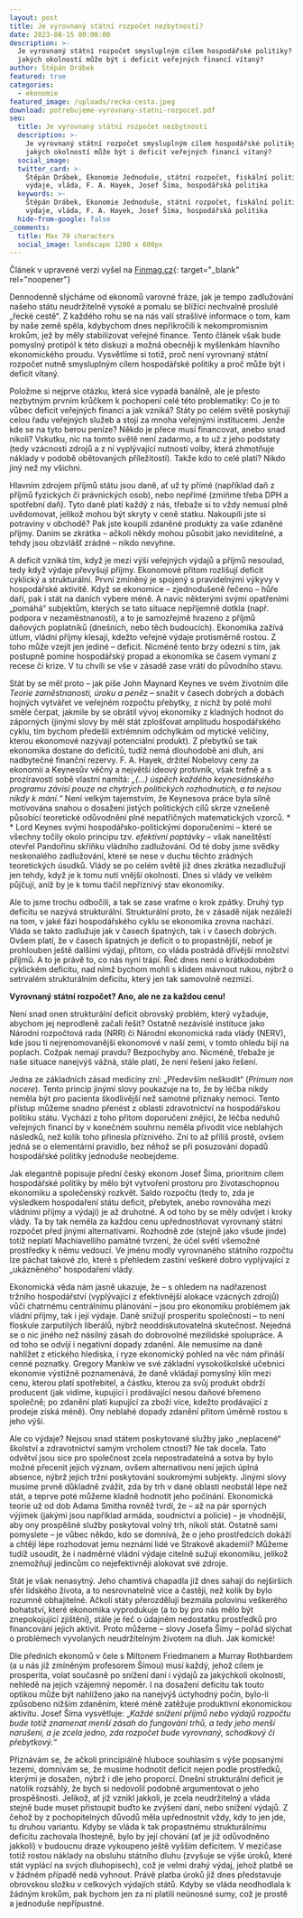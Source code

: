 ```yaml
---
layout: post
title: Je vyrovnaný státní rozpočet nezbytností?
date: 2023-08-15 00:00:00
description: >-
  Je vyrovnaný státní rozpočet smysluplným cílem hospodářské politiky? A za
  jakých okolností může být i deficit veřejných financí vítaný?
author: Štěpán Drábek
featured: true
categories:
  - ekonomie
featured_image: /uploads/recka-cesta.jpeg
download: potrebujeme-vyrovnany-statni-rozpocet.pdf
seo:
  title: Je vyrovnaný státní rozpočet nezbytností
  description: >-
    Je vyrovnaný státní rozpočet smysluplným cílem hospodářské politiky? A za
    jakých okolností může být i deficit veřejných financí vítaný?
  social_image:
  twitter_card: >-
    Štěpán Drábek, Ekonomie Jednoduše, státní rozpočet, fiskální politika, daně,
    výdaje, vláda, F. A. Hayek, Josef Šíma, hospodářská politika
  keywords: >-
    Štěpán Drábek, Ekonomie Jednoduše, státní rozpočet, fiskální politika, daně,
    výdaje, vláda, F. A. Hayek, Josef Šíma, hospodářská politika
  hide-from-google: false
_comments:
  title: Max 70 characters
  social_image: landscape 1200 x 600px
---
```

Článek v upravené verzi vyšel na&nbsp;[Finmag.cz](https://finmag.penize.cz/politika/443896-vyrovnany-statni-rozpocet-neni-nutnosti-rekneme-vam-proc){: target="_blank" rel="noopener"}



Dennodenně slýcháme od ekonomů varovné fráze, jak je tempo zadlužování našeho státu neudržitelně vysoké a pomalu se blížící nechvalně proslulé „řecké cestě“. Z každého rohu se na nás valí strašlivé informace o tom, kam by naše země spěla, kdybychom dnes nepřikročili k nekompromisním krokům, jež by měly stabilizovat veřejné finance. Tento článek však bude pomyslný protipól k této diskuzi a možná obecněji k myšlenkám hlavního ekonomického proudu. Vysvětlíme si totiž, proč není vyrovnaný státní rozpočet nutně smysluplným cílem hospodářské politiky a proč může být i deficit vítaný.



Položme si nejprve otázku, která sice vypadá banálně, ale je přesto nezbytným prvním krůčkem k pochopení celé této problematiky: Co je to vůbec deficit veřejných financí a jak vzniká? Státy po celém světě poskytují celou řadu veřejných služeb a stojí za mnoha veřejnými institucemi. Jenže kde se na tyto berou peníze? Někdo je přece musí financovat, anebo snad nikoli? Vskutku, nic na tomto světě není zadarmo, a to už z jeho podstaty (tedy vzácnosti zdrojů a z ní vyplývající nutnosti volby, která zhmotňuje náklady v podobě obětovaných příležitostí). Takže kdo to celé platí? Nikdo jiný než my všichni.



Hlavním zdrojem příjmů státu jsou daně, ať už ty přímé (například daň z příjmů fyzických či právnických osob), nebo nepřímé (zmiňme třeba DPH a spotřební daň). Tyto daně platí každý z nás, třebaže si to vždy nemusí plně uvědomovat, jelikož mohou být skryty v ceně statku. Nakoupili jste si potraviny v obchodě? Pak jste koupili zdaněné produkty za vaše zdaněné příjmy. Daním se zkrátka – ačkoli někdy mohou působit jako neviditelné, a tehdy jsou obzvlášť zrádné – nikdo nevyhne.



A deficit vzniká tím, když je mezi výší veřejných výdajů a příjmů nesoulad, tedy když výdaje převyšují příjmy. Ekonomové přitom rozlišují deficit cyklický a strukturální. První zmíněný je spojený s pravidelnými výkyvy v hospodářské aktivitě. Když se ekonomice – zjednodušeně řečeno – hůře daří, pak i stát na daních vybere méně. A navíc některými svými opatřeními „pomáhá“ subjektům, kterých se tato situace nepříjemně dotkla (např. podpora v nezaměstnanosti), a to je samozřejmě hrazeno z příjmů daňových poplatníků (dnešních, nebo těch budoucích). Ekonomika zažívá útlum, vládní příjmy klesají, kdežto veřejné výdaje protisměrně rostou. Z toho může vzejít jen jediné – deficit. Nicméně tento brzy odezní s tím, jak postupně pomine hospodářský propad a ekonomika se časem vymaní z recese či krize. V tu chvíli se vše v zásadě zase vrátí do původního stavu.



Stát by se měl proto – jak píše John Maynard Keynes ve svém životním díle *Teorie zaměstnanosti, úroku a peněz* – snažit v časech dobrých a dobách hojných vytvářet ve veřejném rozpočtu přebytky, z nichž by poté mohl směle čerpat, jakmile by se obrátil vývoj ekonomiky z kladných hodnot do záporných (jinými slovy by měl stát zplošťovat amplitudu hospodářského cyklu, tím bychom předešli extrémním odchylkám od mytické veličiny, kterou ekonomové nazývají potenciální produkt). Z přebytků se tak ekonomika dostane do deficitů, tudíž nemá dlouhodobě ani dluh, ani nadbytečné finanční rezervy. F. A. Hayek, držitel Nobelovy ceny za ekonomii a Keynesův věčný a největší ideový protivník, však trefně a s prozíravostí sobě vlastní namítá: *„(...) úspěch každého keynesiánského programu závisí pouze na chytrých politických rozhodnutích, a ta nejsou nikdy k mání.“* Není velkým tajemstvím, že Keynesova práce byla silně motivována snahou o dosažení jistých politických cílů skrze vznešeně působící teoretické odůvodnění plné nepatřičných matematických vzorců. * * Lord Keynes svými hospodářsko-politickými doporučeními – které se všechny točily okolo principu tzv. *efektivní poptávky* – však naneštěstí otevřel Pandořinu skříňku vládního zadlužování. Od té doby jsme svědky neskonalého zadlužování, které se nese v duchu těchto zrádných teoretických úsudků. Vlády se po celém světě již dnes zkrátka nezadlužují jen tehdy, když je k tomu nutí vnější okolnosti. Dnes si vlády ve velkém půjčují, aniž by je k tomu tlačil nepříznivý stav ekonomiky.



Ale to jsme trochu odbočili, a tak se zase vraťme o krok zpátky. Druhý typ deficitu se nazývá strukturální. Strukturální proto, že v zásadě nijak nezáleží na tom, v jaké fázi hospodářského cyklu se ekonomika zrovna nachází. Vláda se takto zadlužuje jak v časech špatných, tak i v časech dobrých. Ovšem platí, že v časech špatných je deficit o to propastnější, neboť je prohlouben ještě dalšími výdaji, přitom, co vláda postrádá dřívější množství příjmů. A to je právě to, co nás nyní trápí. Řeč dnes není o krátkodobém cyklickém deficitu, nad nímž bychom mohli s klidem mávnout rukou, nýbrž o setrvalém strukturálním deficitu, který jen tak samovolně nezmizí.



**Vyrovnaný státní rozpočet? Ano, ale ne za každou cenu!**

Není snad onen strukturální deficit obrovský problém, který vyžaduje, abychom jej neprodleně začali řešit? Ostatně nezávislé instituce jako Národní rozpočtová rada (NRR) či Národní ekonomická rada vlády (NERV), kde jsou ti nejrenomovanější ekonomové v naší zemi, v tomto ohledu bijí na poplach. Cožpak nemají pravdu? Bezpochyby ano. Nicméně, třebaže je naše situace nanejvýš vážná, stále platí, že není řešení jako řešení.



Jedna ze základních zásad medicíny zní: „Především neškodit“ (*Primum non nocere*). Tento princip jinými slovy poukazuje na to, že by léčba nikdy neměla být pro pacienta škodlivější než samotné příznaky nemoci. Tento přístup můžeme snadno přenést z oblasti zdravotnictví na hospodářskou politiku státu. Vychází z toho přitom doporučení znějící, že léčba neduhů veřejných financí by v konečném souhrnu neměla přivodit více neblahých následků, než kolik toho přinesla příznivého. Zní to až příliš prostě, ovšem jedná se o elementární pravidlo, bez něhož se při posuzování dopadů hospodářské politiky jednoduše neobejdeme.



Jak elegantně popisuje přední český ekonom Josef Šíma, prioritním cílem hospodářské politiky by mělo být vytvoření prostoru pro životaschopnou ekonomiku a společenský rozkvět. Saldo rozpočtu (tedy to, zda je výsledkem hospodaření státu deficit, přebytek, anebo rovnováha mezi vládními příjmy a výdaji) je až druhotné. A od toho by se měly odvíjet i kroky vlády. Ta by tak neměla za každou cenu upřednostňovat vyrovnaný státní rozpočet před jinými alternativami. Rozhodně zde (stejně jako všude jinde) totiž neplatí Machiavelliho památné tvrzení, že účel světí všemožné prostředky k němu vedoucí. Ve jménu modly vyrovnaného státního rozpočtu lze páchat takové zlo, které s přehledem zastíní veškeré dobro vyplývající z „ukázněného“ hospodaření vlády.



Ekonomická věda nám jasně ukazuje, že – s ohledem na nadřazenost tržního hospodářství (vyplývající z efektivnější alokace vzácných zdrojů) vůči chatrnému centrálnímu plánování – jsou pro ekonomiku problémem jak vládní příjmy, tak i její výdaje. Daně snižují prosperitu společnosti – to není floskule zarputilých liberálů, nýbrž neoddiskutovatelná skutečnost. Nejedná se o nic jiného než násilný zásah do dobrovolné mezilidské spolupráce. A od toho se odvíjí i negativní dopady zdanění. Ale nemusíme na daně nahlížet z etického hlediska, i ryze ekonomický pohled na věc nám přináší cenné poznatky. Gregory Mankiw ve své základní vysokoškolské učebnici ekonomie výstižně poznamenává, že daně vkládají pomyslný klín mezi cenu, kterou platí spotřebitel, a částku, kterou za svůj produkt obdrží producent (jak vidíme, kupující i prodávající nesou daňové břemeno společně; po zdanění platí kupující za zboží více, kdežto prodávající z prodeje získá méně). Ony neblahé dopady zdanění přitom úměrně rostou s jeho výší.



Ale co výdaje? Nejsou snad státem poskytované služby jako „neplacené“ školství a zdravotnictví samým vrcholem ctnosti? Ne tak docela. Tato odvětví jsou sice pro společnost zcela nepostradatelná a sotva by bylo možné přecenit jejich význam, ovšem alternativou není jejich úplná absence, nýbrž jejich tržní poskytování soukromými subjekty. Jinými slovy musíme prvně důkladně zvážit, zda by trh v dané oblasti neobstál lépe než stát, a teprve poté můžeme kladně hodnotit jeho počínání. Ekonomická teorie už od dob Adama Smitha rovněž tvrdí, že – až na pár sporných výjimek (jakými jsou například armáda, soudnictví a policie) – je vhodnější, aby ony prospěšné služby poskytoval volný trh, nikoli stát. Ostatně sami pomyslete – je vůbec někdo, kdo se domnívá, že o jeho prostředcích dokáží a chtějí lépe rozhodovat jemu neznámí lidé ve Strakově akademii? Můžeme tudíž usoudit, že i nadměrné vládní výdaje citelně sužují ekonomiku, jelikož znemožňují jedincům co nejefektivněji alokovat své zdroje.



Stát je však nenasytný. Jeho chamtivá chapadla již dnes sahají do nejširších sfér lidského života, a to nesrovnatelně více a častěji, než kolik by bylo rozumně obhajitelné. Ačkoli státy přerozdělují bezmála polovinu veškerého bohatství, které ekonomika vyprodukuje (a to by pro nás mělo být znepokojující zjištění), stále je řeč o údajném nedostatku prostředků pro financování jejich aktivit. Proto můžeme – slovy Josefa Šímy – pořád slýchat o problémech vyvolaných neudržitelným životem na dluh. Jak komické!



Dle předních ekonomů v čele s Miltonem Friedmanem a Murray Rothbardem (a u nás již zmíněným profesorem Šímou) musí každý, jehož cílem je prosperita, volat současně po snížení daní i výdajů za jakýchkoli okolností, nehledě na jejich vzájemný nepoměr. I na dosažení deficitu tak touto optikou může být nahlíženo jako na nanejvýš úctyhodný počin, bylo-li způsobeno nižším zdaněním, které méně zatěžuje produktivní ekonomickou aktivitu. Josef Šíma vysvětluje: „*Každé snížení příjmů nebo výdajů rozpočtu bude totiž znamenat menší zásah do fungování trhů, a tedy jeho menší narušení, a je zcela jedno, zda rozpočet bude vyrovnaný, schodkový či přebytkový.“*



Přiznávám se, že ačkoli principiálně hluboce souhlasím s výše popsanými tezemi, domnívám se, že musíme hodnotit deficit nejen podle prostředků, kterými je dosažen, nýbrž i dle jeho proporcí. Dnešní strukturální deficit je natolik rozsáhlý, že bych si nedovolil podobně argumentovat o jeho prospěšnosti. Jelikož, ať již vznikl jakkoli, je zcela neudržitelný a vláda stejně bude muset přistoupit buďto ke zvýšení daní, nebo snížení výdajů. Z čehož by z pochopitelných důvodů měla upřednostnit vždy, kdy to jen jde, tu druhou variantu. Kdyby se vláda k tak propastnému strukturálnímu deficitu zachovala lhostejně, bylo by její chování (ať je již odůvodněno jakkoli) v budoucnu draze vykoupeno ještě vyšším deficitem. V mezičase totiž rostou náklady na obsluhu státního dluhu (zvyšuje se výše úroků, které stát vyplácí na svých dluhopisech), což je velmi drahý výdaj, jehož platbě se v žádném případě nedá vyhnout. Právě platba úroků již dnes představuje obrovskou složku v celkových výdajích států. Kdyby se vláda neodhodlala k žádným krokům, pak bychom jen za ni platili neúnosné sumy, což je prostě a jednoduše nepřípustné.